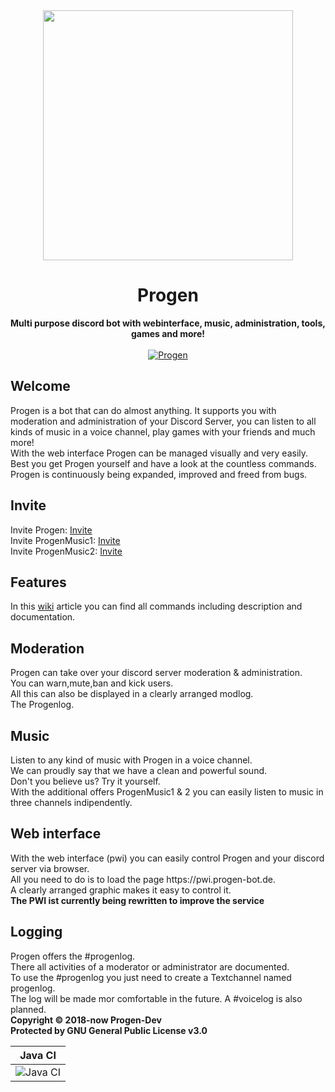 <div align="center">
<img src="https://github.com/Progen-Dev/Progen-Graphics/blob/master/logo_round.446a0937.png" height="400"/>
 <h1>Progen</h1>
 <strong>Multi purpose discord bot with webinterface, music, administration, tools, games and more!</strong>
 <br><br>
 <a href="https://top.gg/bot/495293590503817237" >
  <img src="https://top.gg/api/widget/495293590503817237.svg" alt="Progen" />
</a>
</div> 
<h2>Welcome</h2>
Progen is a bot that can do almost anything. It supports you with moderation and administration of your Discord Server, you can listen to all kinds of music in a voice channel, play games with your friends and much more! 
<br>With the web interface Progen can be managed visually and very easily.
<br>Best you get Progen yourself and have a look at the countless commands. Progen is continuously being expanded, improved and freed from bugs.
<h2>Invite</h2>
Invite Progen: <a href="https://discord.com/oauth2/authorize?client_id=495293590503817237&scope=bot&permissions=8">Invite</a>
<br>
Invite ProgenMusic1: <a href="https://discord.com/oauth2/authorize?client_id=662647209929605126&scope=bot&permissions=3145728">Invite</a>
<br>
Invite ProgenMusic2: <a href="https://discord.com/oauth2/authorize?client_id=662647378385305620&scope=bot&permissions=3145728">Invite</a>
<h2>Features</h2>
In this <a href="">wiki</a> article you can find all commands including description and documentation.
<h2>Moderation</h2>
Progen can take over your discord server moderation & administration. <br>
You can warn,mute,ban and kick users. <br>
All this can also be displayed in a clearly arranged modlog. <br>
The Progenlog.
<h2>Music</h2>
Listen to any kind of music with Progen in a voice channel. <br>
We can proudly say that we have a clean and powerful sound. <br>
Don't you believe us? Try it yourself. <br>
With the additional offers ProgenMusic1 & 2 you can easily listen to music in three channels indipendently. 
<h2>Web interface</h2>
With the web interface (pwi) you can easily control Progen and your discord server via browser.<br>
All you need to do is to load the page https://pwi.progen-bot.de.<br>
A clearly arranged graphic makes it easy to control it.<br>
<strong>The PWI ist currently being rewritten to improve the service</strong>
<h2>Logging</h2>
Progen offers the #progenlog.<br>
There all activities of a moderator or administrator are documented. <br>
To use the #progenlog you just need to create a Textchannel named progenlog. <br>
The log will be made mor comfortable in the future. A #voicelog is also planned.
<strong>
 <br>
 Copyright © 2018-now Progen-Dev
 <br>
 Protected by GNU General Public License v3.0
</strong>
  
|   Java CI    |
|-------       |
|![Java CI](https://github.com/Progen-Dev/Progen/workflows/Java%20CI/badge.svg?branch=master&event=push)       |

